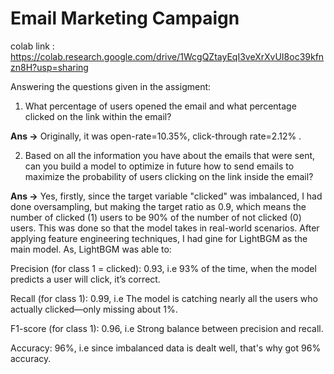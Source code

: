 # Email Marketing Campaign


colab link : https://colab.research.google.com/drive/1WcgQZtayEqI3veXrXvUI8oc39kfnzn8H?usp=sharing

Answering the questions given in the assigment:



1.   What percentage of users opened the email and what percentage clicked on the link within the email?

  **Ans ->** Originally, it was open-rate=10.35%, click-through rate=2.12% .

2.   Based on all the information you have about the emails that were sent, can you build a model to optimize in future how to send emails to maximize the probability of users clicking on the link inside the email?

  **Ans ->** Yes, firstly, since the target variable "clicked" was imbalanced, I had done oversampling, but making the target ratio as 0.9, which means the number of clicked (1) users to be 90% of the number of not clicked (0) users. This was done so that the model takes in real-world scenarios. After applying feature engineering techniques, I had gine for LightBGM as the main model.
  As, LightBGM was able to:

  Precision (for class 1 = clicked): 0.93, i.e 93% of the time, when the model predicts a user will click, it’s correct.

  Recall (for class 1): 0.99, i.e The model is catching nearly all the users who actually clicked—only missing about 1%.

  F1-score (for class 1): 0.96, i.e Strong balance between precision and recall.

  Accuracy: 96%, i.e since imbalanced data is dealt well, that's why got 96% accuracy.

